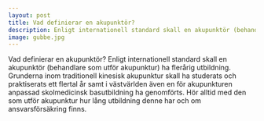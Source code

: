 ```yaml
---
layout: post
title: Vad definierar en akupunktör?
description: Enligt internationell standard skall en akupunktör (behandlare som utför akupunktur) ha flerårig utbildning
image: gubbe.jpg
---
```


Vad definierar en akupunktör?
Enligt internationell standard skall en akupunktör (behandlare som utför akupunktur) ha flerårig utbildning.
Grunderna inom traditionell kinesisk akupunktur skall ha studerats och praktiserats ett flertal år samt i västvärlden även en för akupunkturen anpassad skolmedicinsk basutbildning ha genomförts. Hör alltid med den som utför akupunktur hur lång utbildning denne har och om ansvarsförsäkring finns.
